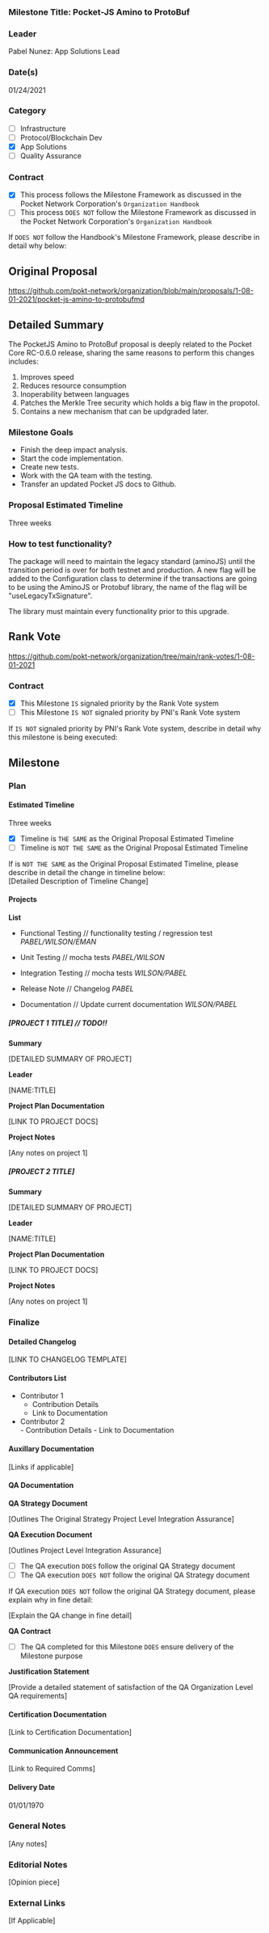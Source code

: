 ### Milestone Title: Pocket-JS Amino to ProtoBuf
### Leader  
Pabel Nunez: App Solutions Lead
### Date(s)  
01/24/2021
### Category  
- [ ] Infrastructure  
- [ ] Protocol/Blockchain Dev  
- [x] App Solutions  
- [ ] Quality Assurance  
### Contract  
- [X] This process follows the Milestone Framework as discussed in the Pocket Network Corporation's `Organization Handbook`  
- [ ] This process `DOES NOT` follow the Milestone Framework as discussed in the Pocket Network Corporation's `Organization Handbook`  
  
If `DOES NOT` follow the Handbook's Milestone Framework, please describe in detail why below:  
## Original Proposal  
https://github.com/pokt-network/organization/blob/main/proposals/1-08-01-2021/pocket-js-amino-to-protobufmd
## Detailed Summary
The PocketJS Amino to ProtoBuf proposal is deeply related to the Pocket Core RC-0.6.0 release, sharing the same reasons to perform this changes includes:

1. Improves speed
2. Reduces resource consumption
3. Inoperability between languages
4. Patches the Merkle Tree security which holds a big flaw in the propotol.
5. Contains a new mechanism that can be updgraded later.

### Milestone Goals
- Finish the deep impact analysis.
- Start the code implementation.
- Create new tests.
- Work with the QA team with the testing.
- Transfer an updated Pocket JS docs to Github.

### Proposal Estimated Timeline
Three weeks
### How to test functionality? 
The package will need to maintain the legacy standard (aminoJS) until the transition period is over for both testnet and production. 
A new flag will be added to the Configuration class to determine if the transactions are going to be using the AminoJS or Protobuf library,
the name of the flag will be "useLegacyTxSignature".

The library must maintain every functionality prior to this upgrade.
## Rank Vote  
https://github.com/pokt-network/organization/tree/main/rank-votes/1-08-01-2021
### Contract   
- [X] This Milestone `IS` signaled priority by the Rank Vote system  
- [ ] This Milestone `IS NOT` signaled priority by PNI's Rank Vote system  
  
If `IS NOT` signaled priority by PNI's Rank Vote system, describe in detail why this milestone is being executed:  
## Milestone  
### Plan  
#### Estimated Timeline  
Three weeks 
  
- [x] Timeline is `THE SAME` as the Original Proposal Estimated Timeline  
- [ ] Timeline is `NOT THE SAME` as the Original Proposal Estimated Timeline  
  
If is `NOT THE SAME` as the Original Proposal Estimated Timeline, please describe in detail the change in timeline below:  
[Detailed Description of Timeline Change]  
#### Projects  
**List**  
- Functional Testing      // functionality testing / regression test *PABEL/WILSON/EMAN*
- Unit Testing            // mocha tests *PABEL/WILSON*
- Integration Testing     // mocha tests *WILSON/PABEL*

- Release Note    // Changelog  *PABEL*
- Documentation   // Update current documentation  *WILSON/PABEL*
  
##### [PROJECT 1 TITLE] // TODO!!
**Summary**  
  
[DETAILED SUMMARY OF PROJECT]  
  
**Leader**  
  
[NAME:TITLE]  
  
**Project Plan Documentation**  
  
[LINK TO PROJECT DOCS]  
  
**Project Notes**  
  
[Any notes on project 1]  
  
##### [PROJECT 2 TITLE]  
**Summary**  
  
[DETAILED SUMMARY OF PROJECT]  
  
**Leader**  
  
[NAME:TITLE]  
  
**Project Plan Documentation**  
  
[LINK TO PROJECT DOCS]  
  
**Project Notes**  
  
[Any notes on project 1]  
  
### Finalize  
#### Detailed Changelog  
[LINK TO CHANGELOG TEMPLATE]  
  
#### Contributors List  
- Contributor 1  
    - Contribution Details
    - Link to Documentation
- Contributor 2  
      - Contribution Details
      - Link to Documentation
  
#### Auxillary Documentation   
[Links if applicable]  
  
#### QA Documentation  

**QA Strategy Document**

[Outlines The Original Strategy Project Level Integration Assurance]

**QA Execution Document**

[Outlines Project Level Integration Assurance]

- [ ] The QA execution `DOES` follow the original QA Strategy document
- [ ] The QA execution `DOES NOT` follow the original QA Strategy document

If QA execution `DOES NOT` follow the original QA Strategy document, please explain why in fine detail:

[Explain the QA change in fine detail]

**QA Contract**

- [ ] The QA completed for this Milestone `DOES` ensure delivery of the Milestone purpose

**Justification Statement**

[Provide a detailed statement of satisfaction of the QA Organization Level QA requirements]

#### Certification Documentation  
[Link to Certification Documentation]  
  
#### Communication Announcement  
[Link to Required Comms]  
  
#### Delivery Date  
01/01/1970
### General Notes  
[Any notes]  
### Editorial Notes  
[Opinion piece]  
### External Links
[If Applicable]
